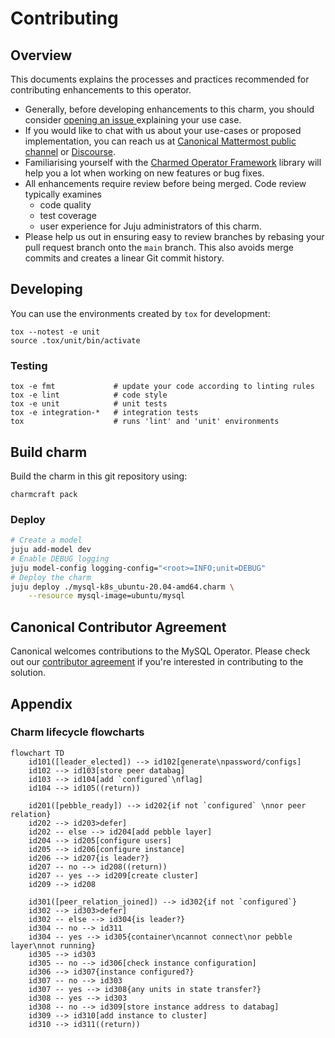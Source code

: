 # Contributing

## Overview

This documents explains the processes and practices recommended for contributing enhancements to
this operator.

- Generally, before developing enhancements to this charm, you should consider [opening an issue
  ](https://github.com/canonical/mysql-k8s-operator/issues) explaining your use case.
- If you would like to chat with us about your use-cases or proposed implementation, you can reach
  us at [Canonical Mattermost public channel](https://chat.charmhub.io/charmhub/channels/charm-dev)
  or [Discourse](https://discourse.charmhub.io/).
- Familiarising yourself with the [Charmed Operator Framework](https://juju.is/docs/sdk) library
  will help you a lot when working on new features or bug fixes.
- All enhancements require review before being merged. Code review typically examines
  - code quality
  - test coverage
  - user experience for Juju administrators of this charm.
- Please help us out in ensuring easy to review branches by rebasing your pull request branch onto
  the `main` branch. This also avoids merge commits and creates a linear Git commit history.

## Developing

You can use the environments created by `tox` for development:

```shell
tox --notest -e unit
source .tox/unit/bin/activate
```

### Testing

```shell
tox -e fmt             # update your code according to linting rules
tox -e lint            # code style
tox -e unit            # unit tests
tox -e integration-*   # integration tests
tox                    # runs 'lint' and 'unit' environments
```

## Build charm

Build the charm in this git repository using:

```shell
charmcraft pack
```

### Deploy

```bash
# Create a model
juju add-model dev
# Enable DEBUG logging
juju model-config logging-config="<root>=INFO;unit=DEBUG"
# Deploy the charm
juju deploy ./mysql-k8s_ubuntu-20.04-amd64.charm \
    --resource mysql-image=ubuntu/mysql
```

## Canonical Contributor Agreement

Canonical welcomes contributions to the MySQL Operator. Please check out our [contributor agreement](https://ubuntu.com/legal/contributors) if you're interested in contributing to the solution.

## Appendix

### Charm lifecycle flowcharts

```mermaid
flowchart TD
    id101([leader_elected]) --> id102[generate\npassword/configs]
    id102 --> id103[store peer databag]
    id103 --> id104[add `configured`\nflag]
    id104 --> id105((return))

    id201([pebble_ready]) --> id202{if not `configured` \nnor peer relation}
    id202 --> id203>defer]
    id202 -- else --> id204[add pebble layer]
    id204 --> id205[configure users]
    id205 --> id206[configure instance]
    id206 --> id207{is leader?}
    id207 -- no --> id208((return))
    id207 -- yes --> id209[create cluster]
    id209 --> id208

    id301([peer_relation_joined]) --> id302{if not `configured`}
    id302 --> id303>defer]
    id302 -- else --> id304{is leader?}
    id304 -- no --> id311
    id304 -- yes --> id305{container\ncannot connect\nor pebble layer\nnot running}
    id305 --> id303
    id305 -- no --> id306[check instance configuration]
    id306 --> id307{instance configured?}
    id307 -- no --> id303
    id307 -- yes --> id308{any units in state transfer?}
    id308 -- yes --> id303
    id308 -- no --> id309[store instance address to databag]
    id309 --> id310[add instance to cluster]
    id310 --> id311((return))
```

